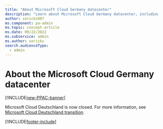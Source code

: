 ```yaml
---
title: "About Microsoft Cloud Germany datacenter"
description: "Learn about Microsoft Cloud Germany datacenter, including residency and trustee for customer data, service delivery, compliance, privacy, and mapping functions."
author: sericks007
ms.component: pa-admin
ms.topic: concept-article
ms.date: 09/22/2022
ms.subservice: admin
ms.author: sericks
search.audienceType: 
  - admin
---
```

# About the Microsoft Cloud Germany datacenter

[!INCLUDE[new-PPAC-banner](~/includes/new-PPAC-banner.md)]

Microsoft Cloud Deutschland is now closed. For more information, see [Microsoft Cloud Deutschland transition](https://www.microsoft.com/cloud-platform/germany-cloud-regions).


[!INCLUDE[footer-include](../includes/footer-banner.md)]
